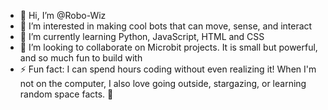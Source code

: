 - 👋 Hi, I’m @Robo-Wiz
- 🤖 I’m interested in making cool bots that can move, sense, and interact
- 🌱 I’m currently learning Python, JavaScript, HTML and CSS
- 📲 I’m looking to collaborate on Microbit projects. It is small but powerful, and so much fun to build with
- ⚡ Fun fact: I can spend hours coding without even realizing it! When I'm not on the computer, I also love going outside, stargazing, or learning random space facts. 🚀
